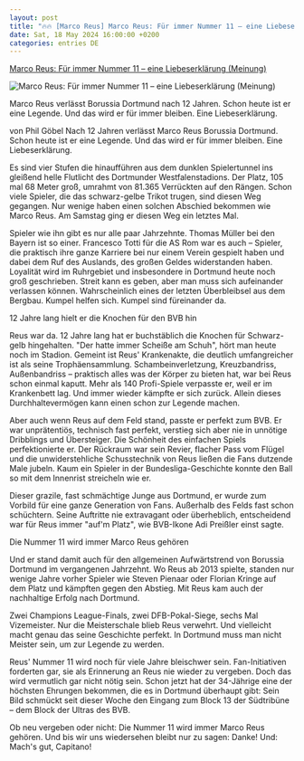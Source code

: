 ```yaml
---
layout: post
title: "🔥🔥 [Marco Reus] Marco Reus: Für immer Nummer 11 – eine Liebeserklärung (Meinung)"
date: Sat, 18 May 2024 16:00:00 +0200
categories: entries DE
---
```

[Marco Reus: Für immer Nummer 11 – eine Liebeserklärung (Meinung)](https://www.stern.de/sport/marco-reus--fuer-immer-nummer-11---eine-liebeserklaerung--meinung--34722936.html)

![Marco Reus: Für immer Nummer 11 – eine Liebeserklärung (Meinung)](https://image.stern.de/34723014/t/H_/v2/w1440/r1.7778/-/marco-reus.jpg)

Marco Reus verlässt Borussia Dortmund nach 12 Jahren. Schon heute ist er eine Legende. Und das wird er für immer bleiben. Eine Liebeserklärung.

von Phil Göbel Nach 12 Jahren verlässt Marco Reus Borussia Dortmund. Schon heute ist er eine Legende. Und das wird er für immer bleiben. Eine Liebeserklärung.

Es sind vier Stufen die hinaufführen aus dem dunklen Spielertunnel ins gleißend helle Flutlicht des Dortmunder Westfalenstadions. Der Platz, 105 mal 68 Meter groß, umrahmt von 81.365 Verrückten auf den Rängen. Schon viele Spieler, die das schwarz-gelbe Trikot trugen, sind diesen Weg gegangen. Nur wenige haben einen solchen Abschied bekommen wie Marco Reus. Am Samstag ging er diesen Weg ein letztes Mal.

Spieler wie ihn gibt es nur alle paar Jahrzehnte. Thomas Müller bei den Bayern ist so einer. Francesco Totti für die AS Rom war es auch – Spieler, die praktisch ihre ganze Karriere bei nur einem Verein gespielt haben und dabei dem Ruf des Auslands, des großen Geldes widerstanden haben. Loyalität wird im Ruhrgebiet und insbesondere in Dortmund heute noch groß geschrieben. Streit kann es geben, aber man muss sich aufeinander verlassen können. Wahrscheinlich eines der letzten Überbleibsel aus dem Bergbau. Kumpel helfen sich. Kumpel sind füreinander da.

12 Jahre lang hielt er die Knochen für den BVB hin

Reus war da. 12 Jahre lang hat er buchstäblich die Knochen für Schwarz-gelb hingehalten. "Der hatte immer Scheiße am Schuh", hört man heute noch im Stadion. Gemeint ist Reus' Krankenakte, die deutlich umfangreicher ist als seine Trophäensammlung. Schambeinverletzung, Kreuzbandriss, Außenbandriss – praktisch alles was der Körper zu bieten hat, war bei Reus schon einmal kaputt. Mehr als 140 Profi-Spiele verpasste er, weil er im Krankenbett lag. Und immer wieder kämpfte er sich zurück. Allein dieses Durchhaltevermögen kann einen schon zur Legende machen.

Aber auch wenn Reus auf dem Feld stand, passte er perfekt zum BVB. Er war unprätentiös, technisch fast perfekt, verstieg sich aber nie in unnötige Dribblings und Übersteiger. Die Schönheit des einfachen Spiels perfektionierte er. Der Rückraum war sein Revier, flacher Pass vom Flügel und die unwiderstehliche Schusstechnik von Reus ließen die Fans dutzende Male jubeln. Kaum ein Spieler in der Bundesliga-Geschichte konnte den Ball so mit dem Innenrist streicheln wie er.

Dieser grazile, fast schmächtige Junge aus Dortmund, er wurde zum Vorbild für eine ganze Generation von Fans. Außerhalb des Felds fast schon schüchtern. Seine Auftritte nie extravagant oder überheblich, entscheidend war für Reus immer "auf'm Platz", wie BVB-Ikone Adi Preißler einst sagte.

Die Nummer 11 wird immer Marco Reus gehören

Und er stand damit auch für den allgemeinen Aufwärtstrend von Borussia Dortmund im vergangenen Jahrzehnt. Wo Reus ab 2013 spielte, standen nur wenige Jahre vorher Spieler wie Steven Pienaar oder Florian Kringe auf dem Platz und kämpften gegen den Abstieg. Mit Reus kam auch der nachhaltige Erfolg nach Dortmund.

Zwei Champions League-Finals, zwei DFB-Pokal-Siege, sechs Mal Vizemeister. Nur die Meisterschale blieb Reus verwehrt. Und vielleicht macht genau das seine Geschichte perfekt. In Dortmund muss man nicht Meister sein, um zur Legende zu werden.

Reus' Nummer 11 wird noch für viele Jahre bleischwer sein. Fan-Initiativen forderten gar, sie als Erinnerung an Reus nie wieder zu vergeben. Doch das wird vermutlich gar nicht nötig sein. Schon jetzt hat der 34-Jährige eine der höchsten Ehrungen bekommen, die es in Dortmund überhaupt gibt: Sein Bild schmückt seit dieser Woche den Eingang zum Block 13 der Südtribüne – dem Block der Ultras des BVB.

Ob neu vergeben oder nicht: Die Nummer 11 wird immer Marco Reus gehören. Und bis wir uns wiedersehen bleibt nur zu sagen: Danke! Und: Mach's gut, Capitano!

